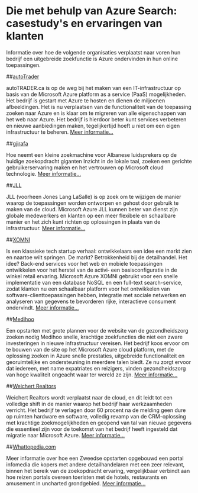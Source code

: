 <properties
    pageTitle="Die met behulp van Azure Search: casestudy's en ervaringen van klanten | Microsoft Azure | Gebruikersscenario 's"
    description="Casestudy's en ervaringen van klanten over Azure Search, een zoekservice cloud gehost op Microsoft Azure."
    services="search"
    documentationCenter=""
    authors="HeidiSteen"
    manager="jhubbard"
    editor=""
    tags="azure-portal"/>

<tags
    ms.service="search"
    ms.devlang="NA"
    ms.workload="search"
    ms.topic="article" 
    ms.tgt_pltfrm="na"
    ms.date="08/29/2016"
    ms.author="heidist"/>

# <a name="whos-using-azure-search-case-studies-and-customer-stories"></a>Die met behulp van Azure Search: casestudy's en ervaringen van klanten

Informatie over hoe de volgende organisaties verplaatst naar voren hun bedrijf een uitgebreide zoekfunctie is Azure ondervinden in hun online toepassingen.

##<a name="autotraderhttpscustomersmicrosoftcompagescustomerstoryaspxrecid18596"></a>[autoTrader](https://customers.microsoft.com/Pages/CustomerStory.aspx?recid=18596)

autoTRADER.ca is op de weg bij het maken van een IT-infrastructuur op basis van de Microsoft Azure platform as a service (PaaS) mogelijkheden. Het bedrijf is gestart met Azure te hosten en dienen de miljoenen afbeeldingen. Het is nu verplaatsen van de functionaliteit van de toepassing zoeken naar Azure en is klaar om te migreren van alle eigenschappen van het web naar Azure. Het bedrijf is hierdoor beter kunt services verbeteren en nieuwe aanbiedingen maken, tegelijkertijd hoeft u niet om een eigen infrastructuur te beheren. [Meer informatie...](https://customers.microsoft.com/Pages/CustomerStory.aspx?recid=18596)


##<a name="gjirafahttpscustomersmicrosoftcompagescustomerstoryaspxrecid18633"></a>[gjirafa](https://customers.microsoft.com/Pages/CustomerStory.aspx?recid=18633)

Hoe neemt een kleine zoekmachine voor Albanese luidsprekers op de huidige zoekopdracht giganten Inzicht in de lokale taal, zoeken een gerichte gebruikerservaring maken en het vertrouwen op Microsoft cloud technologie. [Meer informatie...](https://customers.microsoft.com/Pages/CustomerStory.aspx?recid=18633)


##<a name="jllhttpscustomersmicrosoftcompagescustomerstoryaspxrecid18662"></a>[JLL](https://customers.microsoft.com/Pages/CustomerStory.aspx?recid=18662)

JLL (voorheen Jones Lang LaSalle) is op zoek om te wijzigen de manier waarop de toepassingen worden ontworpen en gehost door gebruik te maken van de cloud. Microsoft Azure JLL kunnen beter van dienst zijn globale medewerkers en klanten op een meer flexibele en schaalbare manier en het zich kunt richten op oplossingen in plaats van de infrastructuur. [Meer informatie...](https://customers.microsoft.com/Pages/CustomerStory.aspx?recid=18662)

##<a name="xomnihttpscustomersmicrosoftcompagescustomerstoryaspxrecid18667"></a>[XOMNI](https://customers.microsoft.com/Pages/CustomerStory.aspx?recid=18667)

Is een klassieke tech startup verhaal: ontwikkelaars een idee een markt zien en naartoe wilt springen. De markt? Betrokkenheid bij de detailhandel. Het idee? Back-end services voor het web en mobiele toepassingen ontwikkelen voor het herstel van de activi‑ een basisconfiguratie in de winkel retail ervaring. Microsoft Azure XOMNI gebruikt voor een snelle implementatie van een database NoSQL en een full-text search-service, zodat klanten nu een schaalbaar platform voor het ontwikkelen van software-clienttoepassingen hebben, integratie met sociale netwerken en analyseren van gegevens te bevorderen rijke, interactieve consument ondervindt. [Meer informatie...](https://customers.microsoft.com/Pages/CustomerStory.aspx?recid=18667)


##<a name="medihoohttpscustomersmicrosoftcompagescustomerstoryaspxrecid19540"></a>[Medihoo](https://customers.microsoft.com/Pages/CustomerStory.aspx?recid=19540)

Een opstarten met grote plannen voor de website van de gezondheidszorg zoeken nodig Medihoo snelle, krachtige zoekfuncties die niet een zware investeringen in nieuwe infrastructuur vereisen. Het bedrijf koos ervoor om te bouwen van de site op het Microsoft Azure cloud platform, met de oplossing zoeken in Azure snelle prestaties, uitgebreide functionaliteit en georuimtelijke en ondersteuning in meerdere talen biedt. Ze nu zorgt ervoor dat iedereen, met name expatriates en reizigers, vinden gezondheidszorg van hoge kwaliteit ongeacht waar ter wereld ze zijn. [Meer informatie...](https://customers.microsoft.com/Pages/CustomerStory.aspx?recid=19540)


##<a name="weichert-realtorshttpscustomersmicrosoftcompagescustomerstoryaspxrecid21252"></a>[Weichert Realtors](https://customers.microsoft.com/Pages/CustomerStory.aspx?recid=21252)

Weichert Realtors wordt verplaatst naar de cloud, en dit leidt tot een volledige shift in de manier waarop het bedrijf haar werkzaamheden verricht. Het bedrijf te verlagen door 60 procent na de melding geen dure op ruimten hardware en software, volledig revamp van de CRM-oplossing met krachtige zoekmogelijkheden en geopend van tal van nieuwe gegevens die essentieel zijn voor de toekomst van het bedrijf heeft ingesteld dat migratie naar Microsoft Azure. [Meer informatie...](https://customers.microsoft.com/Pages/CustomerStory.aspx?recid=21252)

##<a name="whattopediacomsearch-dev-case-study-whattopediamd"></a>[Whattopedia.com](search-dev-case-study-whattopedia.md)

Meer informatie over hoe een Zweedse opstarten opgebouwd een portal infomedia die kopers met andere detailhandelaren met een zeer relevant, binnen het bereik van de zoekopdracht ervaring, vergelijkbaar verbindt aan hoe reizen portals overeen toeristen met de hotels, restaurants en amusement in uncharted grondgebied. [Meer informatie...](search-dev-case-study-whattopedia.md)

<!--Image References -- here for future reference. Had to -->
[1]: ./media/search-case-studies/autotrader_m.png
[2]: ./media/search-case-studies/gjirafa_m.png
[3]: ./media/search-case-studies/JLL_m.png
[4]: ./media/search-case-studies/medihoo_m.png
[5]: ./media/search-case-studies/weichert_m.png
[xomni]: ./media/search-case-studies/xomni_m.png
